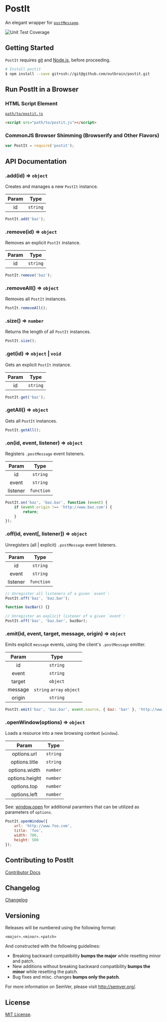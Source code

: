 # PostIt

An elegant wrapper for [`postMessage`](https://developer.mozilla.org/en-US/docs/Web/API/Window/postMessage).

![Unit Test Coverage](http://img.shields.io/badge/coverage-99.34%-green.svg?style=flat)

## Getting Started

`PostIt` requires [git](http://git-scm.com/downloads) and [Node.js](http://nodejs.org/download), before proceeding.

```bash
# Install postit
$ npm install --save git+ssh://git@github.com/outbrain/postit.git
```

## Run PostIt in a Browser

### HTML Script Element

[`path/to/postit.js`](dist/postit.js)

```html
<script src="path/to/postit.js"></script>
```

### CommonJS Browser Shimming (Browserify and Other Flavors)

```js
var PostIt = require('postit');
```

## API Documentation

### .add(id) => `object`

Creates and manages a new `PostIt` instance.

| Param |   Type   |
|:-----:|:--------:|
| id    | `string` |

```javascript
PostIt.add('baz');
```

### .remove(id) => `object`

Removes an explicit `PostIt` instance.

| Param |   Type   |
|:-----:|:--------:|
| id    | `string` |

```javascript
PostIt.remove('baz');
```

### .removeAll() => `object`

Removes all `PostIt` instances.

```javascript
PostIt.removeAll();
```

### .size() => `number`

Returns the length of all `PostIt` instances.

```javascript
PostIt.size();
```

### .get(id) => `object` | `void`

Gets an explicit `PostIt` instance.

| Param |   Type   |
|:-----:|:--------:|
| id    | `string` |

```javascript
PostIt.get('baz');
```

### .getAll() => `object`

Gets all `PostIt` instances.

```javascript
PostIt.getAll();
```

### .on(id, event, listener) => `object`

Registers `.postMessage` event listeners.

|   Param  |    Type    |
|:--------:|:----------:|
| id       | `string`   |
| event    | `string`   |
| listener | `function` |

```javascript
PostIt.on('baz', 'baz.bar', function (event) {
	if (event.origin !== 'http://www.baz.com') {
		return;
	}
});
```

### .off(id, event[, listener]) => `object`

Unregisters (all | explicit) `.postMessage` event listeners.

|   Param  |    Type    |
|:--------:|:----------:|
| id       | `string`   |
| event    | `string`   |
| listener | `function` |

```javascript
// Unregister all listeners of a given `event`:
PostIt.off('baz', 'baz.bar');

function bazBar() {}

// Unregister an explicit listener of a given `event`:
PostIt.off('baz', 'baz.bar', bazBar);
```

### .emit(id, event, target, message, origin) => `object`

Emits explicit `message` events, using the client's `.postMessage` emitter.

|  Param  |            Type           |
|:-------:|:-------------------------:|
| id      | `string`                  |
| event   | `string`                  |
| target  | `object`                  |
| message | `string` `array` `object` |
| origin  | `string`                  |

```javascript
PostIt.emit('baz', 'baz.bar', event.source, { baz: 'bar' }, 'http://www.baz.com');
```

### .openWindow(options) => `object`

Loads a resource into a new browsing context (`window`).

|      Param     |   Type   |
|:--------------:|:--------:|
| options.url    | `string` |
| options.title  | `string` |
| options.width  | `number` |
| options.height | `number` |
| options.top    | `number` |
| options.left   | `number` |

See: [window.open](https://developer.mozilla.org/en-US/docs/Web/API/Window/open) for additional paramters that can be utilized as parameters of `options`.

```javascript
PostIt.openWindow({
	url: 'http://www.foo.com',
	title: 'foo',
	width: 700,
	height: 500
});
```

## Contributing to PostIt

[Contributor Docs](docs/contributor/index.md)

## Changelog

[Changelog](Changelog.md)

## Versioning

Releases will be numbered using the following format:

```
<major>.<minor>.<patch>
```

And constructed with the following guidelines:

- Breaking backward compatibility **bumps the major** while resetting minor and patch.
- New additions without breaking backward compatibility **bumps the minor** while resetting the patch.
- Bug fixes and misc. changes **bumps only the patch**.

For more information on SemVer, please visit <http://semver.org/>.

## License

[MIT License](LICENSE).
